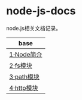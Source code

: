# node-js-docs 

node.js相关文档记录。



| base                             |
| -------------------------------- |
| [1·Node简介](docs/1·Node简介.md) |
| [2·fs模块](docs/2·fs模块.md)     |
| [3·path模块](docs/3·path模块.md) |
| [4·http模块](docs/4·http模块.md) |